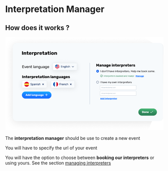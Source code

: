 # Interpretation Manager

## How does it works ? 

![An image](../images/interpretation-manager.png)


The **interpretation manager** should be use to create a new event

You will have to specify the url of your event

You will have the option to choose between **booking our interpreters** or using yours. See the section [managing interpreters](/interpreters/index)
